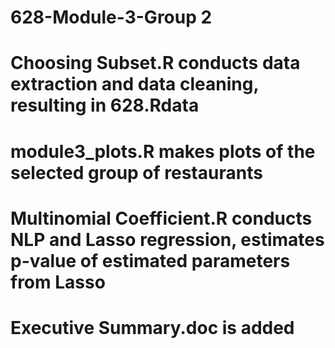 # 628-Module-3-Group 2
# Choosing Subset.R conducts data extraction and data cleaning, resulting in 628.Rdata
# module3_plots.R makes plots of the selected group of restaurants
# Multinomial Coefficient.R conducts NLP and Lasso regression, estimates p-value of estimated parameters from Lasso
# Executive Summary.doc is added
